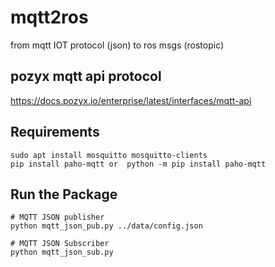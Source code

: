 # mqtt2ros
from mqtt IOT protocol (json) to ros msgs (rostopic)

## pozyx mqtt api protocol
https://docs.pozyx.io/enterprise/latest/interfaces/mqtt-api

## Requirements

```
sudo apt install mosquitto mosquitto-clients
pip install paho-mqtt or  python -m pip install paho-mqtt
```


## Run the Package
```
# MQTT JSON publisher
python mqtt_json_pub.py ../data/config.json

# MQTT JSON Subscriber
python mqtt_json_sub.py
```